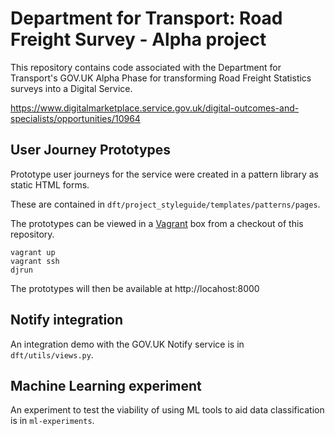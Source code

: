 # Department for Transport: Road Freight Survey - Alpha project

This repository contains code associated with the Department for Transport's GOV.UK Alpha Phase
for transforming Road Freight Statistics surveys into a Digital Service.

https://www.digitalmarketplace.service.gov.uk/digital-outcomes-and-specialists/opportunities/10964

## User Journey Prototypes

Prototype user journeys for the service were created in a pattern library as static HTML forms.

These are contained in `dft/project_styleguide/templates/patterns/pages`.

The prototypes can be viewed in a [Vagrant](https://www.vagrantup.com/intro/getting-started/install.html) box
from a checkout of this repository.

```
vagrant up
vagrant ssh
djrun
```

The prototypes will then be available at http://locahost:8000

## Notify integration

An integration demo with the GOV.UK Notify service is in `dft/utils/views.py`.

## Machine Learning experiment

An experiment to test the viability of using ML tools to aid data classification is in `ml-experiments`.
